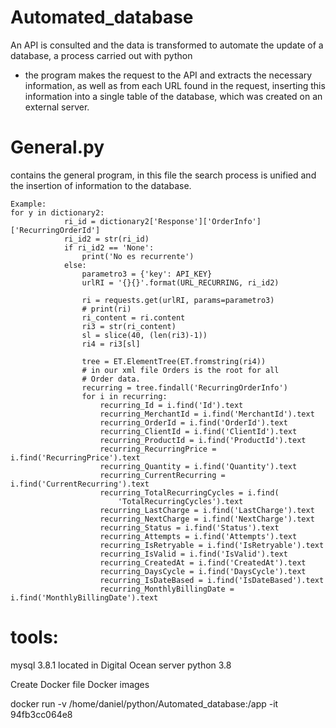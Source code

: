 # Automated_database
An API is consulted and the data is transformed to automate the update of a database, a process carried out with python

- the program makes the request to the API and extracts the necessary information, as well as from each URL found in the request, inserting this information into a single table of the database, which was created on an external server.

# General.py

contains the general program, in this file the search process is unified and the insertion of information to the database.


    Example:
    for y in dictionary2:
                ri_id = dictionary2['Response']['OrderInfo']['RecurringOrderId']
                ri_id2 = str(ri_id)
                if ri_id2 == 'None':
                    print('No es recurrente')
                else:
                    parametro3 = {'key': API_KEY}
                    urlRI = '{}{}'.format(URL_RECURRING, ri_id2)

                    ri = requests.get(urlRI, params=parametro3)
                    # print(ri)
                    ri_content = ri.content
                    ri3 = str(ri_content)
                    sl = slice(40, (len(ri3)-1))
                    ri4 = ri3[sl]

                    tree = ET.ElementTree(ET.fromstring(ri4))
                    # in our xml file Orders is the root for all
                    # Order data.
                    recurring = tree.findall('RecurringOrderInfo')
                    for i in recurring:
                        recurring_Id = i.find('Id').text
                        recurring_MerchantId = i.find('MerchantId').text
                        recurring_OrderId = i.find('OrderId').text
                        recurring_ClientId = i.find('ClientId').text
                        recurring_ProductId = i.find('ProductId').text
                        recurring_RecurringPrice = i.find('RecurringPrice').text
                        recurring_Quantity = i.find('Quantity').text
                        recurring_CurrentRecurring = i.find('CurrentRecurring').text
                        recurring_TotalRecurringCycles = i.find(
                            'TotalRecurringCycles').text
                        recurring_LastCharge = i.find('LastCharge').text
                        recurring_NextCharge = i.find('NextCharge').text
                        recurring_Status = i.find('Status').text
                        recurring_Attempts = i.find('Attempts').text
                        recurring_IsRetryable = i.find('IsRetryable').text
                        recurring_IsValid = i.find('IsValid').text
                        recurring_CreatedAt = i.find('CreatedAt').text
                        recurring_DaysCycle = i.find('DaysCycle').text
                        recurring_IsDateBased = i.find('IsDateBased').text
                        recurring_MonthlyBillingDate = i.find('MonthlyBillingDate').text

# tools:
mysql 3.8.1 located in Digital Ocean server
python 3.8


Create Docker file
Docker images

docker run -v /home/daniel/python/Automated_database:/app -it 94fb3cc064e8